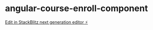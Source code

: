 # angular-course-enroll-component

[Edit in StackBlitz next generation editor ⚡️](https://stackblitz.com/~/github.com/a-g-ross/angular-course-enroll-component)